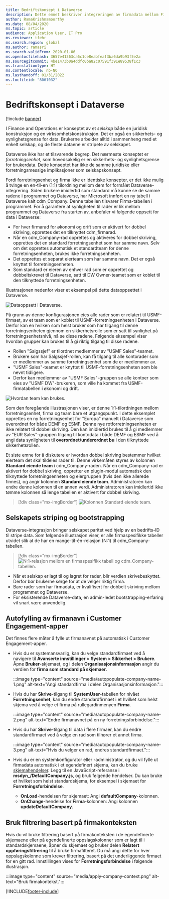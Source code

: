 ```yaml
---
title: Bedriftskonsept i Dataverse
description: Dette emnet beskriver integreringen av firmadata mellom Finance and Operations og Dataverse.
author: RamaKrishnamoorthy
ms.date: 08/04/2020
ms.topic: article
audience: Application User, IT Pro
ms.reviewer: tfehr
ms.search.region: global
ms.author: ramasri
ms.search.validFrom: 2020-01-06
ms.openlocfilehash: 3657e41363ca6c1ce8eabfeaf3ba6da9b93f5e2a
ms.sourcegitcommit: 4be1473b0a4ddfc0ba82c07591f391e89538f1c3
ms.translationtype: HT
ms.contentlocale: nb-NO
ms.lasthandoff: 01/31/2022
ms.locfileid: "8061032"
---
```

# <a name="company-concept-in-dataverse"></a>Bedriftskonsept i Dataverse

[!include [banner](../../includes/banner.md)]




I Finance and Operations er konseptet av et *selskap* både en juridisk konstruksjon og en virksomhetskonstruksjon. Det er også en sikkerhets- og synlighetsgrense for data. Brukerne arbeider alltid i sammenheng med et enkelt selskap, og de fleste dataene er stripete av selskapet.

Dataverse ikke har et tilsvarende begrep. Det nærmeste konseptet er *forretningsenhet*, som hovedsakelig er en sikkerhets- og synlighetsgrense for brukerdata. Dette konseptet har ikke de samme juridiske eller forretningsmessige implikasjoner som selskapskonsept.

Fordi forretningsenhet og firma ikke er identiske konsepter, er det ikke mulig å tvinge en en-til-en (1:1) tilordning mellom dem for formålet Dataverse-integrering. Siden brukere imidlertid som standard må kunne se de samme radene i programmet og Dataverse, har Microsoft innført en ny tabell i Dataverse kalt cdm\_Company. Denne tabellen tilsvarer Firma-tabellen i programmet. For å garantere at synligheten til rader er lik mellom programmet og Dataverse fra starten av, anbefaler vi følgende oppsett for data i Dataverse:

+ For hver firmarad for økonomi og drift som er aktivert for dobbel skriving, opprettes det en tilknyttet cdm\_firmarad.
+ Når en cdm\_Company-rad opprettes og aktiveres for dobbel skriving, opprettes det en standard forretningsenhet som har samme navn. Selv om det opprettes automatisk et standardteam for denne forretningsenheten, brukes ikke forretningsenheten.
+ Det opprettes et separat eierteam som har samme navn. Det er også knyttet til forretningsenheten.
+ Som standard er eieren av enhver rad som er opprettet og dobbeltskrevet til Dataverse, satt til DW Owner-teamet som er koblet til den tilknyttede forretningsenheten.

Illustrasjonen nedenfor viser et eksempel på dette dataoppsettet i Dataverse.

![Dataoppsett i Dataverse.](media/dual-write-company-1.png)

På grunn av denne konfigurasjonen eies alle rader som er relatert til USMF-firmaet, av et team som er koblet til USMF-forretningsenheten i Dataverse. Derfor kan en hvilken som helst bruker som har tilgang til denne forretningsenheten gjennom en sikkerhetsrolle som er satt til synlighet på forretningsenhetsnivå, nå se disse radene. Følgende eksempel viser hvordan grupper kan brukes til å gi riktig tilgang til disse radene.

+ Rollen "Salgssjef" er tilordnet medlemmer av "USMF Sales"-teamet.
+ Brukere som har Salgssjef-rollen, kan få tilgang til alle kontorader som er medlemmer av samme forretningsenhet som de er medlemmer av.
+ "USMF Sales"-teamet er knyttet til USMF-forretningsenheten som ble nevnt tidligere.
+ Derfor kan medlemmer av "USMF Sales"-gruppen se alle kontoer som eies av "USMF DW"-brukeren, som ville ha kommet fra USMF-firmatabellen i økonomi og drift.

![Hvordan team kan brukes.](media/dual-write-company-2.png)

Som den foregående illustrasjonen viser, er denne 1:1-tilordningen mellom forretningsenhet, firma og team bare et utgangspunkt. I dette eksemplet opprettes en ny forretningsenhet for "Europa" manuelt i Dataverse som overordnet for både DEMF og ESMF. Denne nye rotforretningsenheten er ikke relatert til dobbel skriving. Den kan imidlertid brukes til å gi medlemmer av "EUR Sales"-gruppen tilgang til kontodata i både DEMF og ESMF ved å angi data synligheten til **overordnet/underordnet bu** i den tilknyttede sikkerhetsrollen.

Et siste emne for å diskutere er hvordan dobbel skriving bestemmer hvilket eierteam det skal tildeles rader til. Denne virkemåten styres av kolonnen **Standard eiende team** i cdm\_Company-raden. Når en cdm\_Company-rad er aktivert for dobbel skriving, oppretter en plugin-modul automatisk den tilknyttede forretningsenheten og eiergruppen (hvis den ikke allerede finnes), og angir kolonnen **Standard eiende team**. Administratoren kan endre denne kolonnen til en annen verdi. Administratoren kan imidlertid ikke tømme kolonnen så lenge tabellen er aktivert for dobbel skriving.

> [!div class="mx-imgBorder"]
![Kolonnen Standard eiende team.](media/dual-write-default-owning-team.jpg)

## <a name="company-striping-and-bootstrapping"></a>Selskapets striping og bootstrapping

Dataverse-integrasjon bringer selskapet paritet ved hjelp av en bedrifts-ID til stripe data. Som følgende illustrasjon viser, er alle firmaspesifikke tabeller utvidet slik at de har en mange-til-én-relasjon (N:1) til cdm\_Company-tabellen.

> [!div class="mx-imgBorder"]
![N:1-relasjon mellom en firmaspesifikk tabell og cdm_Company-tabellen.](media/dual-write-bootstrapping.png)

+ Når et selskap er lagt til og lagret for rader, blir verdien skrivebeskyttet. Derfor bør brukerne sørge for at de velger riktig firma.
+ Bare rader som har firmadata, er kvalifisert for dobbelt skriving mellom programmet og Dataverse.
+ For eksisterende Dataverse-data, en admin-ledet bootstrapping-erfaring vil snart være anvendelig.


## <a name="autopopulate-company-name-in-customer-engagement-apps"></a>Autofylling av firmanavn i Customer Engagement-apper

Det finnes flere måter å fylle ut firmanavnet på automatisk i Customer Engagement-apper.

+ Hvis du er systemansvarlig, kan du velge standardfirmaet ved å navigere til **Avanserte innstillinger > System > Sikkerhet > Brukere**. Åpne **Bruker**-skjemaet, og i delen **Organisasjonsinformasjon** angir du verdien for **firma som standard på skjemaer**.

    :::image type="content" source="media/autopopulate-company-name-1.png" alt-text="Angi standardfirma i delen Organisasjonsinformasjon.":::

+ Hvis du har **Skrive**-tilgang til **SystemUser**-tabellen for nivået **Forretningsenhet**, kan du endre standardfirmaet i et hvilket som helst skjema ved å velge et firma på rullegardinmenyen **Firma**.

    :::image type="content" source="media/autopopulate-company-name-2.png" alt-text="Endre firmanavnet på en ny forretningsforbindelse.":::

+ Hvis du har **Skrive**-tilgang til data i flere firmaer, kan du endre standardfirmaet ved å velge en rad som tilhører et annet firma.

    :::image type="content" source="media/autopopulate-company-name-3.png" alt-text="Hvis du velger en rad, endres standardfirmaet.":::

+ Hvis du er en systemkonfigurator eller -administrator, og du vil fylle ut firmadata automatisk i et egendefinert skjema, kan du bruke [skjemahendelser](/powerapps/developer/model-driven-apps/clientapi/events-forms-grids). Legg til en JavaScript-referanse i **msdyn_/DefaultCompany.js**, og bruk følgende hendelser. Du kan bruke et hvilket som helst standardskjema, for eksempel i skjemaet for **Forretningsforbindelse**.

    + **OnLoad**-hendelsen for skjemaet: Angi **defaultCompany**-kolonnen.
    + **OnChange**-hendelse for **Firma**-kolonnen: Angi kolonnen **updateDefaultCompany**.

## <a name="apply-filtering-based-on-the-company-context"></a>Bruk filtrering basert på firmakonteksten

Hvis du vil bruke filtrering basert på firmakonteksten i de egendefinerte skjemaene eller på egendefinerte oppslagskolonner som er lagt til i standardskjemaene, åpner du skjemaet og bruker delen **Relatert oppføringsfiltrering** til å bruke firmafilteret. Du må angi dette for hver oppslagskolonne som krever filtrering, basert på det underliggende firmaet for en gitt rad. Innstillingen vises for **Forretningsforbindelse** i følgende illustrasjon.

:::image type="content" source="media/apply-company-context.png" alt-text="Bruk firmakontekst.":::



[!INCLUDE[footer-include](../../../../includes/footer-banner.md)]